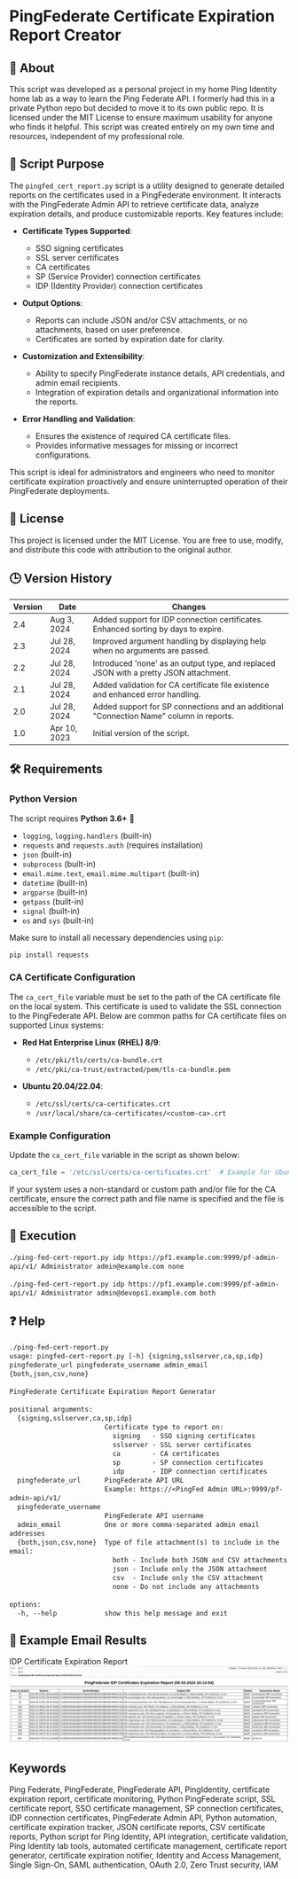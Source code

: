 # PingFederate Certificate Expiration Report Creator

## 📝 About
This script was developed as a personal project in my home Ping Identity home lab as a way to learn the Ping Federate API. I formerly had this in a private Python repo but decided to move it to its own public repo.  It is licensed under the MIT License to ensure maximum usability for anyone who finds it helpful.  This script was created entirely on my own time and resources, independent of my professional role.

## 🎯 Script Purpose

The `pingfed_cert_report.py` script is a utility designed to generate detailed reports on the certificates used in a PingFederate environment. It interacts with the PingFederate Admin API to retrieve certificate data, analyze expiration details, and produce customizable reports. Key features include:

- **Certificate Types Supported**:
  - SSO signing certificates
  - SSL server certificates
  - CA certificates
  - SP (Service Provider) connection certificates
  - IDP (Identity Provider) connection certificates

- **Output Options**:
  - Reports can include JSON and/or CSV attachments, or no attachments, based on user preference.
  - Certificates are sorted by expiration date for clarity.

- **Customization and Extensibility**:
  - Ability to specify PingFederate instance details, API credentials, and admin email recipients.
  - Integration of expiration details and organizational information into the reports.

- **Error Handling and Validation**:
  - Ensures the existence of required CA certificate files.
  - Provides informative messages for missing or incorrect configurations.

This script is ideal for administrators and engineers who need to monitor certificate expiration proactively and ensure uninterrupted operation of their PingFederate deployments.


## 📜 License
This project is licensed under the MIT License. You are free to use, modify, and distribute this code with attribution to the original author.

## 🕒 Version History

| Version | Date       | Changes                                                                                   |
|---------|------------|-------------------------------------------------------------------------------------------|
| 2.4     |Aug 3, 2024| Added support for IDP connection certificates. Enhanced sorting by days to expire.        |
| 2.3     |Jul 28, 2024| Improved argument handling by displaying help when no arguments are passed.               |
| 2.2     |Jul 28, 2024| Introduced 'none' as an output type, and replaced JSON with a pretty JSON attachment.      |
| 2.1     |Jul 28, 2024| Added validation for CA certificate file existence and enhanced error handling.           |
| 2.0     |Jul 28, 2024| Added support for SP connections and an additional "Connection Name" column in reports.   |
| 1.0     |Apr 10, 2023| Initial version of the script.                                                           |


## 🛠️ Requirements

### Python Version 
The script requires **Python 3.6+** 🐍
- `logging`, `logging.handlers` (built-in)
- `requests` and `requests.auth` (requires installation)
- `json` (built-in)
- `subprocess` (built-in)
- `email.mime.text`, `email.mime.multipart` (built-in)
- `datetime` (built-in)
- `argparse` (built-in)
- `getpass` (built-in)
- `signal` (built-in)
- `os` and `sys` (built-in)

Make sure to install all necessary dependencies using `pip`:
```bash
pip install requests
```
### CA Certificate Configuration
The `ca_cert_file` variable must be set to the path of the CA certificate file on the local system. This certificate is used to validate the SSL connection to the PingFederate API. Below are common paths for CA certificate files on supported Linux systems:

- **Red Hat Enterprise Linux (RHEL) 8/9**:
  - `/etc/pki/tls/certs/ca-bundle.crt`
  - `/etc/pki/ca-trust/extracted/pem/tls-ca-bundle.pem`

- **Ubuntu 20.04/22.04**:
  - `/etc/ssl/certs/ca-certificates.crt`
  - `/usr/local/share/ca-certificates/<custom-ca>.crt`

### Example Configuration
Update the `ca_cert_file` variable in the script as shown below:
```python
ca_cert_file = '/etc/ssl/certs/ca-certificates.crt'  # Example for Ubuntu
```

If your system uses a non-standard or custom path and/or file for the CA certificate, ensure the correct path and file name is specified and the file is accessible to the script.


## 🚀 Execution
```
./ping-fed-cert-report.py idp https://pf1.example.com:9999/pf-admin-api/v1/ Administrator admin@example.com none

./ping-fed-cert-report.py idp https://pf1.example.com:9999/pf-admin-api/v1/ Administrator admin@devops1.example.com both
```

## ❓ Help
```
./ping-fed-cert-report.py 
usage: pingfed-cert-report.py [-h] {signing,sslserver,ca,sp,idp} pingfederate_url pingfederate_username admin_email {both,json,csv,none}

PingFederate Certificate Expiration Report Generator

positional arguments:
  {signing,sslserver,ca,sp,idp}
                        Certificate type to report on:
                          signing   - SSO signing certificates
                          sslserver - SSL server certificates
                          ca        - CA certificates
                          sp        - SP connection certificates
                          idp       - IDP connection certificates
  pingfederate_url      PingFederate API URL
                        Example: https://<PingFed Admin URL>:9999/pf-admin-api/v1/
  pingfederate_username
                        PingFederate API username
  admin_email           One or more comma-separated admin email addresses
  {both,json,csv,none}  Type of file attachment(s) to include in the email:
                          both - Include both JSON and CSV attachments
                          json - Include only the JSON attachment
                          csv  - Include only the CSV attachment
                          none - Do not include any attachments

options:
  -h, --help            show this help message and exit
```

## 📧 Example Email Results
IDP Certificate Expiration Report
![alt text](image.png)

## Keywords
Ping Federate, PingFederate, PingFederate API, PingIdentity, certificate expiration report, certificate monitoring, Python PingFederate script, SSL certificate report, SSO certificate management, SP connection certificates, IDP connection certificates, PingFederate Admin API, Python automation, certificate expiration tracker, JSON certificate reports, CSV certificate reports, Python script for Ping Identity, API integration, certificate validation, Ping Identity lab tools, automated certificate management, certificate report generator, certificate expiration notifier, Identity and Access Management, Single Sign-On, SAML authentication, OAuth 2.0, Zero Trust security, IAM

